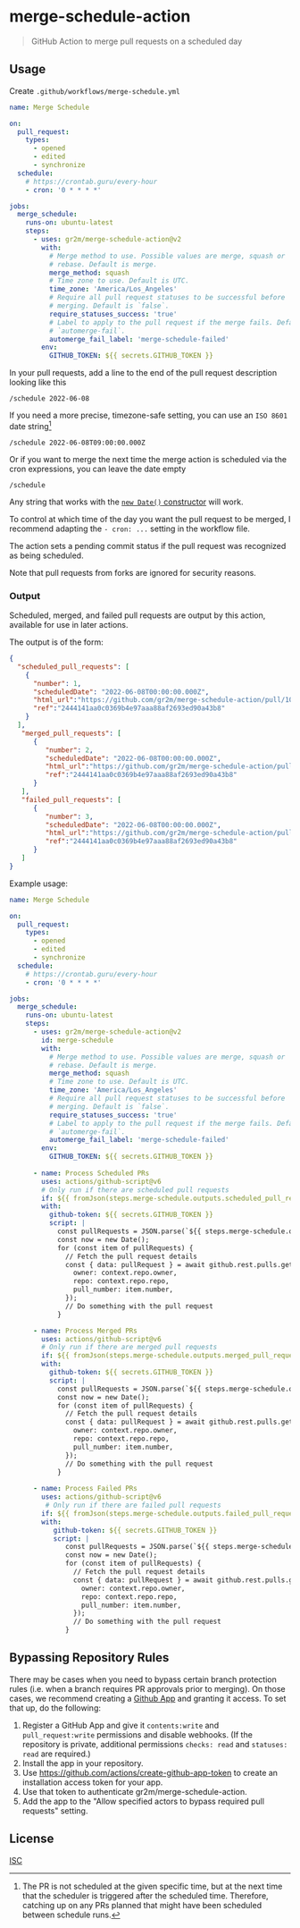 # merge-schedule-action

> GitHub Action to merge pull requests on a scheduled day

## Usage

Create `.github/workflows/merge-schedule.yml`

```yml
name: Merge Schedule

on:
  pull_request:
    types:
      - opened
      - edited
      - synchronize
  schedule:
    # https://crontab.guru/every-hour
    - cron: '0 * * * *'

jobs:
  merge_schedule:
    runs-on: ubuntu-latest
    steps:
      - uses: gr2m/merge-schedule-action@v2
        with:
          # Merge method to use. Possible values are merge, squash or
          # rebase. Default is merge.
          merge_method: squash
          # Time zone to use. Default is UTC.
          time_zone: 'America/Los_Angeles'
          # Require all pull request statuses to be successful before
          # merging. Default is `false`.
          require_statuses_success: 'true'
          # Label to apply to the pull request if the merge fails. Default is
          # `automerge-fail`.
          automerge_fail_label: 'merge-schedule-failed'
        env:
          GITHUB_TOKEN: ${{ secrets.GITHUB_TOKEN }}
```

In your pull requests, add a line to the end of the pull request description looking like this

```
/schedule 2022-06-08
```

If you need a more precise, timezone-safe setting, you can use an `ISO 8601` date string[^1]

```
/schedule 2022-06-08T09:00:00.000Z
```

[^1]: The PR is not scheduled at the given specific time, but at the next time that the scheduler is triggered after the scheduled time. Therefore, catching up on any PRs planned that might have been scheduled between schedule runs.

Or if you want to merge the next time the merge action is scheduled via the cron expressions, you can leave the date empty

```
/schedule
```

Any string that works with the [`new Date()` constructor](https://developer.mozilla.org/en-US/docs/Web/JavaScript/Reference/Global_Objects/Date/Date) will work.

To control at which time of the day you want the pull request to be merged, I recommend adapting the `- cron: ...` setting in the workflow file.

The action sets a pending commit status if the pull request was recognized as being scheduled.

Note that pull requests from forks are ignored for security reasons.

### Output

Scheduled, merged, and failed pull requests are output by this action, available for use in later actions.

The output is of the form:

```json
{
  "scheduled_pull_requests": [
    {
      "number": 1,
      "scheduledDate": "2022-06-08T00:00:00.000Z",
      "html_url":"https://github.com/gr2m/merge-schedule-action/pull/108",
      "ref":"2444141aa0c0369b4e97aaa88af2693ed90a43b8"
    }
  ],
   "merged_pull_requests": [
      {
         "number": 2,
         "scheduledDate": "2022-06-08T00:00:00.000Z",
         "html_url":"https://github.com/gr2m/merge-schedule-action/pull/108",
         "ref":"2444141aa0c0369b4e97aaa88af2693ed90a43b8"
      }
   ],
   "failed_pull_requests": [
      {
         "number": 3,
         "scheduledDate": "2022-06-08T00:00:00.000Z",
         "html_url":"https://github.com/gr2m/merge-schedule-action/pull/108",
         "ref":"2444141aa0c0369b4e97aaa88af2693ed90a43b8"
      }
   ]
}
```

Example usage:

```yaml
name: Merge Schedule

on:
  pull_request:
    types:
      - opened
      - edited
      - synchronize
  schedule:
    # https://crontab.guru/every-hour
    - cron: '0 * * * *'

jobs:
  merge_schedule:
    runs-on: ubuntu-latest
    steps:
      - uses: gr2m/merge-schedule-action@v2
        id: merge-schedule
        with:
          # Merge method to use. Possible values are merge, squash or
          # rebase. Default is merge.
          merge_method: squash
          # Time zone to use. Default is UTC.
          time_zone: 'America/Los_Angeles'
          # Require all pull request statuses to be successful before
          # merging. Default is `false`.
          require_statuses_success: 'true'
          # Label to apply to the pull request if the merge fails. Default is
          # `automerge-fail`.
          automerge_fail_label: 'merge-schedule-failed'
        env:
          GITHUB_TOKEN: ${{ secrets.GITHUB_TOKEN }}
          
      - name: Process Scheduled PRs
        uses: actions/github-script@v6
        # Only run if there are scheduled pull requests
        if: ${{ fromJson(steps.merge-schedule.outputs.scheduled_pull_requests)[0] != null }}
        with:
          github-token: ${{ secrets.GITHUB_TOKEN }}
          script: |
            const pullRequests = JSON.parse(`${{ steps.merge-schedule.outputs.scheduled_pull_requests }}`);
            const now = new Date();
            for (const item of pullRequests) {
              // Fetch the pull request details
              const { data: pullRequest } = await github.rest.pulls.get({
                owner: context.repo.owner,
                repo: context.repo.repo,
                pull_number: item.number,
              });
              // Do something with the pull request
            }

      - name: Process Merged PRs
        uses: actions/github-script@v6
        # Only run if there are merged pull requests
        if: ${{ fromJson(steps.merge-schedule.outputs.merged_pull_requests)[0] != null }}
        with:
          github-token: ${{ secrets.GITHUB_TOKEN }}
          script: |
            const pullRequests = JSON.parse(`${{ steps.merge-schedule.outputs.merged_pull_requests }}`);
            const now = new Date();
            for (const item of pullRequests) {
              // Fetch the pull request details
              const { data: pullRequest } = await github.rest.pulls.get({
                owner: context.repo.owner,
                repo: context.repo.repo,
                pull_number: item.number,
              });
              // Do something with the pull request
            }
             
      - name: Process Failed PRs
        uses: actions/github-script@v6
         # Only run if there are failed pull requests
        if: ${{ fromJson(steps.merge-schedule.outputs.failed_pull_requests)[0] != null }}
        with:
           github-token: ${{ secrets.GITHUB_TOKEN }}
           script: |
              const pullRequests = JSON.parse(`${{ steps.merge-schedule.outputs.failed_pull_requests }}`);
              const now = new Date();
              for (const item of pullRequests) {
                // Fetch the pull request details
                const { data: pullRequest } = await github.rest.pulls.get({
                  owner: context.repo.owner,
                  repo: context.repo.repo,
                  pull_number: item.number,
                });
                // Do something with the pull request
              }
```

## Bypassing Repository Rules
There may be cases when you need to bypass certain branch protection rules (i.e. when a branch requires PR approvals prior to merging). On those cases, we recommend creating a [Github App](https://docs.github.com/en/apps/creating-github-apps/about-creating-github-apps/about-creating-github-apps) and granting it access. To set that up, do the following:

1. Register a GitHub App and give it `contents:write` and `pull_request:write` permissions and disable webhooks.
   (If the repository is private, additional permissions `checks: read` and `statuses: read` are required.)
2. Install the app in your repository.
3. Use https://github.com/actions/create-github-app-token to create an installation access token for your app.
4. Use that token to authenticate gr2m/merge-schedule-action.
5. Add the app to the "Allow specified actors to bypass required pull requests" setting.

## License

[ISC](LICENSE)
